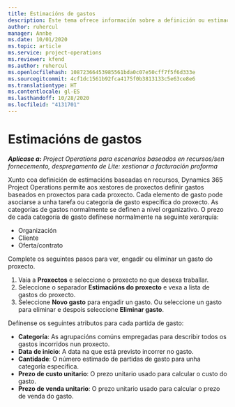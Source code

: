 ```yaml
---
title: Estimacións de gastos
description: Este tema ofrece información sobre a definición ou estimación de gastos baseados en proxectos.
author: ruhercul
manager: Annbe
ms.date: 10/01/2020
ms.topic: article
ms.service: project-operations
ms.reviewer: kfend
ms.author: ruhercul
ms.openlocfilehash: 10872366453985561bda0c07e50cff7f5f6d333e
ms.sourcegitcommit: 4cf1dc1561b92fca4175f0b3813133c5e63ce8e6
ms.translationtype: HT
ms.contentlocale: gl-ES
ms.lasthandoff: 10/28/2020
ms.locfileid: "4131701"
---
```

# <a name="expense-estimates"></a>Estimacións de gastos
_**Aplícase a:** Project Operations para escenarios baseados en recursos/sen fornecemento, despregamento de Lite: xestionar a facturación proforma_

Xunto coa definición de estimacións baseadas en recursos, Dynamics 365 Project Operations permite aos xestores de proxectos definir gastos baseados en proxectos para cada proxecto. Cada elemento de gasto pode asociarse a unha tarefa ou categoría de gasto específica do proxecto. As categorías de gastos normalmente se definen a nivel organizativo. O prezo de cada categoría de gasto defínese normalmente na seguinte xerarquía:

- Organización
- Cliente
- Oferta/contrato

Complete os seguintes pasos para ver, engadir ou eliminar un gasto do proxecto.

1. Vaia a **Proxectos** e seleccione o proxecto no que desexa traballar.
2. Seleccione o separador **Estimacións do proxecto** e vexa a lista de gastos do proxecto.
3. Seleccione **Novo gasto** para engadir un gasto. Ou seleccione un gasto para eliminar e despois seleccione **Eliminar gasto**.

Defínense os seguintes atributos para cada partida de gasto:

- **Categoría**: As agrupacións comúns empregadas para describir todos os gastos incorridos nun proxecto.
- **Data de inicio**: A data na que está previsto incorrer no gasto.
- **Cantidade**: O número estimado de partidas de gasto para unha categoría específica.
- **Prezo de custo unitario**: O prezo unitario usado para calcular o custo do gasto.
- **Prezo de venda unitario**: O prezo unitario usado para calcular o prezo de venda do gasto.

